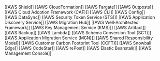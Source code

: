 [[AWS Shield]]
[[AWS CloudFormation]]
[[AWS Fargate]]
[[AWS Outposts]]
[[AWS Cloud Adoption Framework (CAF)]]
[[AWS CLI]]
[[AWS Config]]
[[AWS DataSync]]
[[AWS Security Token Service (STS)]]
[[AWS Application Discovery Service]]
[[AWS Migration Hub]]
[[AWS Well-Architected Framework]]
[[AWS Key Management Service (KMS)]]
[[AWS Artifact]]
[[AWS Backup]]
[[AWS Lambda]]
[[AWS Schema Conversion Tool (SCT)]]
[[AWS Application Migration Service (MGN)]]
[[AWS Shared Responsibility Model]]
[[AWS Customer Carbon Footprint Tool (CCFT)]]
[[AWS Snowball Edge]]
[[AWS CodeStar]]
[[AWS rePost]]
[[AWS Elastic Beanstalk]]
[[AWS Management Console]]